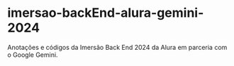 # imersao-backEnd-alura-gemini-2024
Anotações e códigos da Imersão Back End 2024 da Alura em parceria com o Google Gemini.
